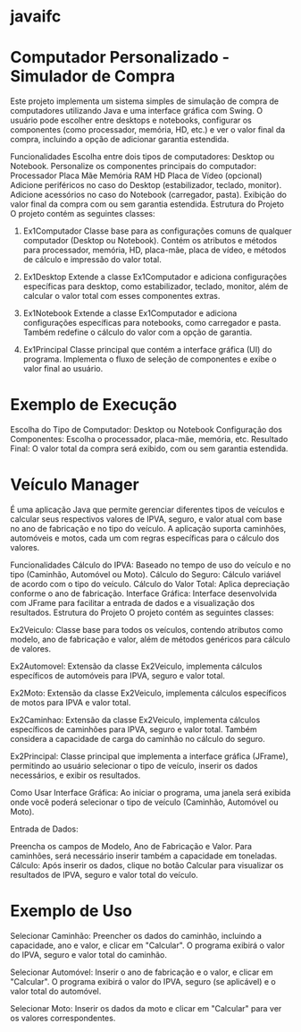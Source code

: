 # javaifc

# Computador Personalizado - Simulador de Compra
Este projeto implementa um sistema simples de simulação de compra de computadores utilizando Java e uma interface gráfica com Swing. O usuário pode escolher entre desktops e notebooks, configurar os componentes (como processador, memória, HD, etc.) e ver o valor final da compra, incluindo a opção de adicionar garantia estendida.

Funcionalidades
Escolha entre dois tipos de computadores: Desktop ou Notebook.
Personalize os componentes principais do computador:
Processador
Placa Mãe
Memória RAM
HD
Placa de Vídeo (opcional)
Adicione periféricos no caso do Desktop (estabilizador, teclado, monitor).
Adicione acessórios no caso do Notebook (carregador, pasta).
Exibição do valor final da compra com ou sem garantia estendida.
Estrutura do Projeto
O projeto contém as seguintes classes:

1. Ex1Computador
Classe base para as configurações comuns de qualquer computador (Desktop ou Notebook). Contém os atributos e métodos para processador, memória, HD, placa-mãe, placa de vídeo, e métodos de cálculo e impressão do valor total.

2. Ex1Desktop
Extende a classe Ex1Computador e adiciona configurações específicas para desktop, como estabilizador, teclado, monitor, além de calcular o valor total com esses componentes extras.

3. Ex1Notebook
Extende a classe Ex1Computador e adiciona configurações específicas para notebooks, como carregador e pasta. Também redefine o cálculo do valor com a opção de garantia.

4. Ex1Principal
Classe principal que contém a interface gráfica (UI) do programa. Implementa o fluxo de seleção de componentes e exibe o valor final ao usuário.

# Exemplo de Execução
Escolha do Tipo de Computador:
Desktop ou Notebook
Configuração dos Componentes:
Escolha o processador, placa-mãe, memória, etc.
Resultado Final:
O valor total da compra será exibido, com ou sem garantia estendida.

# Veículo Manager
É uma aplicação Java que permite gerenciar diferentes tipos de veículos e calcular seus respectivos valores de IPVA, seguro, e valor atual com base no ano de fabricação e no tipo do veículo. A aplicação suporta caminhões, automóveis e motos, cada um com regras específicas para o cálculo dos valores.

Funcionalidades
Cálculo do IPVA: Baseado no tempo de uso do veículo e no tipo (Caminhão, Automóvel ou Moto).
Cálculo do Seguro: Cálculo variável de acordo com o tipo do veículo.
Cálculo do Valor Total: Aplica depreciação conforme o ano de fabricação.
Interface Gráfica: Interface desenvolvida com JFrame para facilitar a entrada de dados e a visualização dos resultados.
Estrutura do Projeto
O projeto contém as seguintes classes:

Ex2Veiculo: Classe base para todos os veículos, contendo atributos como modelo, ano de fabricação e valor, além de métodos genéricos para cálculo de valores.

Ex2Automovel: Extensão da classe Ex2Veiculo, implementa cálculos específicos de automóveis para IPVA, seguro e valor total.

Ex2Moto: Extensão da classe Ex2Veiculo, implementa cálculos específicos de motos para IPVA e valor total.

Ex2Caminhao: Extensão da classe Ex2Veiculo, implementa cálculos específicos de caminhões para IPVA, seguro e valor total. Também considera a capacidade de carga do caminhão no cálculo do seguro.

Ex2Principal: Classe principal que implementa a interface gráfica (JFrame), permitindo ao usuário selecionar o tipo de veículo, inserir os dados necessários, e exibir os resultados.

Como Usar
Interface Gráfica: Ao iniciar o programa, uma janela será exibida onde você poderá selecionar o tipo de veículo (Caminhão, Automóvel ou Moto).

Entrada de Dados:

Preencha os campos de Modelo, Ano de Fabricação e Valor.
Para caminhões, será necessário inserir também a capacidade em toneladas.
Cálculo: Após inserir os dados, clique no botão Calcular para visualizar os resultados de IPVA, seguro e valor total do veículo.


# Exemplo de Uso
Selecionar Caminhão: Preencher os dados do caminhão, incluindo a capacidade, ano e valor, e clicar em "Calcular". O programa exibirá o valor do IPVA, seguro e valor total do caminhão.

Selecionar Automóvel: Inserir o ano de fabricação e o valor, e clicar em "Calcular". O programa exibirá o valor do IPVA, seguro (se aplicável) e o valor total do automóvel.

Selecionar Moto: Inserir os dados da moto e clicar em "Calcular" para ver os valores correspondentes.


